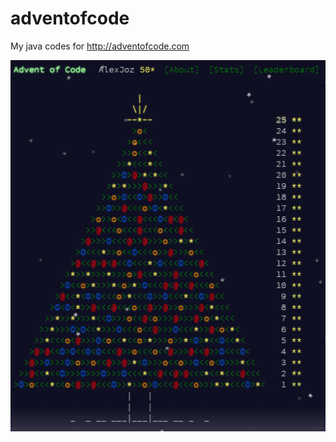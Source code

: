 # adventofcode
My java codes for http://adventofcode.com

![Alt Christmas tree](elka.png?raw=true "AJ Elka 2015")